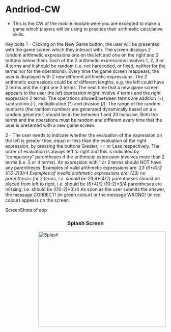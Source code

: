 # Andriod-CW

- This is the CW of the mobile module were you are excepted to make a game which players will be using to practice their
arithmetic calculative skills.

Key poits 
1 - Clicking on the New Game button, the user will be presented with the game screen which
they interact with. The screen displays 2 random arithmetic expressions one on the left and one on the right
and 3 buttons below them. Each of the 2 arithmetic expressions involves 1, 2, 3 or 4 terms and it should be random
(i.e. not hardcoded, or fixed, neither for the terms nor for the operations). Every time the game screen reappears, the user is displayed with 2 new different arithmetic expressions.
The 2 arithmetic expressions could be of different lengths, e.g. the left could have 2 terms
and the right one 3 terms. The next time that a new game screen appears to the user the
left expression might involve 4 terms and the right expression 2 terms.
The operations allowed between terms are addition (+), subtraction (-), multiplication (*)
and division (/).
The range of the random numbers (the random numbers are generated dynamically based
on a a random generator) should be in the between 1 and 20 inclusive.
Both the terms and the operations must be random and different every time
that the user is presented with a new game screen.

2 -  The user needs to indicate whether the evaluation of the expression on the left is greater
than, equal or less than the evaluation of the right expression, by pressing the buttons
Greater, == or Less respectively.
The order of evaluation is always left to right and this is indicated by “compulsory”
parentheses if the arithmetic expression involves more than 2 terms (i.e. 3 or 4 terms).
An expression with 1 or 2 terms should NOT have any parentheses.
Examples of valid arithmetic expressions are:
2*3
(6+4)/2
((10-2)*3)/4
Examples of invalid arithmetic expressions are:
(2*3) no parentheses for 2 terms, i.e. should be 2*3
6+(4/2) parentheses should be placed from left to right, i.e. should be (6+4)/2
(10-2)*3/4 parentheses are missing, i.e. should be ((10-2)*3)/4
As soon as the user submits the answer, the message CORRECT! (in green colour) or the
message WRONG! (in red colour) appears on the screen.

ScreenShots of app

<h3 align="center">Splash Screen</h3>

<img align="right" alt="Splash" width="400" height="300" src="C:\Users\ASUS\OneDrive\Pictures\Screenshots" />
